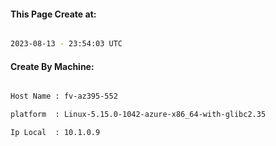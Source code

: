 
   
#### This Page Create at:

```bash

2023-08-13 - 23:54:03 UTC

```

#### Create By Machine:

```bash

Host Name : fv-az395-552

platform  : Linux-5.15.0-1042-azure-x86_64-with-glibc2.35

Ip Local  : 10.1.0.9

```

